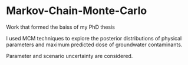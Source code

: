 # Markov-Chain-Monte-Carlo
Work that formed the baiss of my PhD thesis

I used MCM techniques to explore the posterior distributions of physical parameters and maximum predicted dose of groundwater contaminants.

Parameter and scenario uncertainty are considered.

